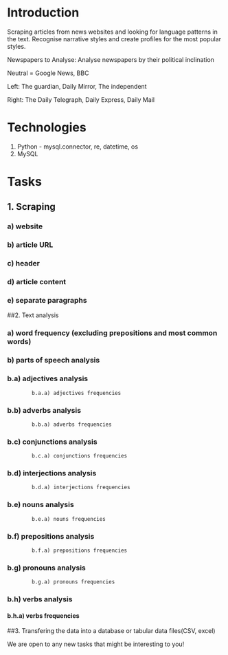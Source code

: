 # Introduction
Scraping articles from news websites and looking for language patterns in the text.
Recognise narrative styles and create profiles for the most popular styles.

Newspapers to Analyse:
Analyse newspapers by their political inclination

Neutral = Google News, BBC

Left: The guardian, Daily Mirror, The independent

Right: The Daily Telegraph, Daily Express, Daily Mail

# Technologies

1. Python - mysql.connector, re, datetime, os
2. MySQL

# Tasks
## 1. Scraping 
###	a) website
###	b) article URL
###	c) header
###	d) article content
###	e) separate paragraphs

##2. Text analysis
###	a) word frequency (excluding prepositions and most common words)
###	b) parts of speech analysis
###		b.a) adjectives analysis
			b.a.a) adjectives frequencies
###		b.b) adverbs analysis
			b.b.a) adverbs frequencies
###		b.c) conjunctions analysis
			b.c.a) conjunctions frequencies
###		b.d) interjections analysis
			b.d.a) interjections frequencies
###		b.e) nouns analysis
			b.e.a) nouns frequencies
###		b.f) prepositions analysis
			b.f.a) prepositions frequencies
###		b.g) pronouns analysis
			b.g.a) pronouns frequencies
###		b.h) verbs analysis
####			b.h.a) verbs frequencies

##3. Transfering the data into a database or tabular data files(CSV, excel)

We are open to any new tasks that might be interesting to you! 
